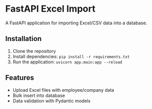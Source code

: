 # FastAPI Excel Import

A FastAPI application for importing Excel/CSV data into a database.

## Installation

1. Clone the repository
2. Install dependencies: `pip install -r requirements.txt`
3. Run the application: `uvicorn app.main:app --reload`

## Features

- Upload Excel files with employee/company data
- Bulk insert into database
- Data validation with Pydantic models